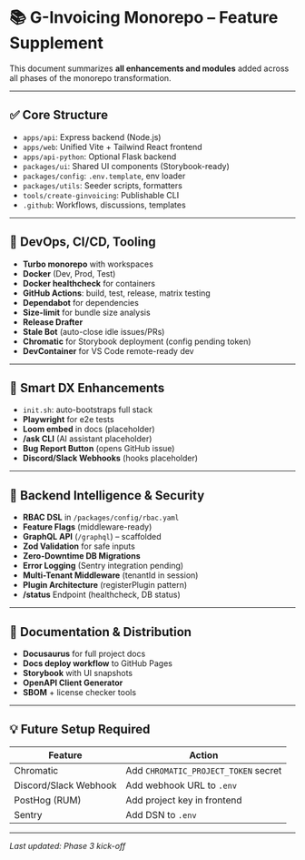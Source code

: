 # 📚 G-Invoicing Monorepo – Feature Supplement

This document summarizes **all enhancements and modules** added across all phases of the monorepo transformation.

---

## ✅ Core Structure
- `apps/api`: Express backend (Node.js)
- `apps/web`: Unified Vite + Tailwind React frontend
- `apps/api-python`: Optional Flask backend
- `packages/ui`: Shared UI components (Storybook-ready)
- `packages/config`: `.env.template`, env loader
- `packages/utils`: Seeder scripts, formatters
- `tools/create-ginvoicing`: Publishable CLI
- `.github`: Workflows, discussions, templates

---

## 🚀 DevOps, CI/CD, Tooling
- **Turbo monorepo** with workspaces
- **Docker** (Dev, Prod, Test)
- **Docker healthcheck** for containers
- **GitHub Actions**: build, test, release, matrix testing
- **Dependabot** for dependencies
- **Size-limit** for bundle size analysis
- **Release Drafter**
- **Stale Bot** (auto-close idle issues/PRs)
- **Chromatic** for Storybook deployment (config pending token)
- **DevContainer** for VS Code remote-ready dev

---

## 🧠 Smart DX Enhancements
- `init.sh`: auto-bootstraps full stack
- **Playwright** for e2e tests
- **Loom embed** in docs (placeholder)
- **/ask CLI** (AI assistant placeholder)
- **Bug Report Button** (opens GitHub issue)
- **Discord/Slack Webhooks** (hooks placeholder)

---

## 🔐 Backend Intelligence & Security
- **RBAC DSL** in `/packages/config/rbac.yaml`
- **Feature Flags** (middleware-ready)
- **GraphQL API** (`/graphql`) – scaffolded
- **Zod Validation** for safe inputs
- **Zero-Downtime DB Migrations**
- **Error Logging** (Sentry integration pending)
- **Multi-Tenant Middleware** (tenantId in session)
- **Plugin Architecture** (registerPlugin pattern)
- **/status** Endpoint (healthcheck, DB status)

---

## 📘 Documentation & Distribution
- **Docusaurus** for full project docs
- **Docs deploy workflow** to GitHub Pages
- **Storybook** with UI snapshots
- **OpenAPI Client Generator**
- **SBOM** + license checker tools

---

## 💡 Future Setup Required
| Feature | Action |
|--------|--------|
| Chromatic | Add `CHROMATIC_PROJECT_TOKEN` secret |
| Discord/Slack Webhook | Add webhook URL to `.env` |
| PostHog (RUM) | Add project key in frontend |
| Sentry | Add DSN to `.env` |

---

_Last updated: Phase 3 kick-off_